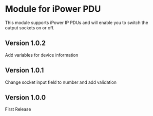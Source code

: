 # Module for iPower PDU

This module supports iPower IP PDUs and will enable you to switch the output sockets on or off.

## Version 1.0.2
Add variables for device information

## Version 1.0.1
Change socket input field to number and add validation

## Version 1.0.0
First Release